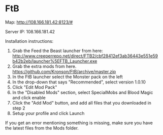 FtB
===

Map: http://108.166.181.42:8123/#

Server IP: 108.166.181.42

Installation instructions:

1. Grab the Feed the Beast launcher from here: http://www.creeperrepo.net/direct/FTB2/cbf28412ef3ab36443e551e59b42b2eb/launcher%5EFTB_Launcher.exe
2. Grab the extra mods from here. https://github.com/Kronson/FtB/archive/master.zip
3. In the FtB launcher select the Monster pack on the left
4. In the drop-down that says "Recommended", select version 1.0.10
5. Click "Edit Mod Pack"
6. In the "Disabled Mods" section, select SpecialMobs and Blood Magic and click enable
7. Click the "Add Mod" button, and add all files that you downloaded in step 2
8. Setup your profile and click Launch


If you get an error mentioning something is missing, make sure you have the latest files from the Mods folder.

